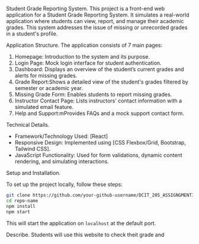 Student Grade Reporting System.
This project is a front-end web application for a Student Grade Reporting System. It simulates a real-world application where students can view, report, and manage their academic grades. This system addresses the issue of missing or unrecorded grades in a student's profile.

Application Structure.
The application consists of 7 main pages:

 1. Homepage: Introduction to the system and its purpose.
 2. Login Page: Mock login interface for student authentication.
 3. Dashboard: Displays an overview of the student’s current grades and alerts for missing grades.
 4. Grade Report:Shows a detailed view of the student's grades filtered by semester or academic year.
 5. Missing Grade Form: Enables students to report missing grades.
 6. Instructor Contact Page: Lists instructors' contact information with a simulated email feature.
 7.  Help and Support:mProvides FAQs and a mock support contact form.

Technical Details.

- Framework/Technology Used: [React]
- Responsive Design: Implemented using [CSS Flexbox/Grid, Bootstrap, Tailwind CSS].
- JavaScript Functionality: Used for form validations, dynamic content rendering, and simulating interactions.

Setup and Installation.

To set up the project locally, follow these steps:

```bash
git clone https://github.com/your-github-username/DCIT_205_ASSIGNGMENT1.git
cd repo-name
npm install
npm start
```

This will start the application on `localhost` at the default port.

Describe.
Students will use this website to check theit grade and 




